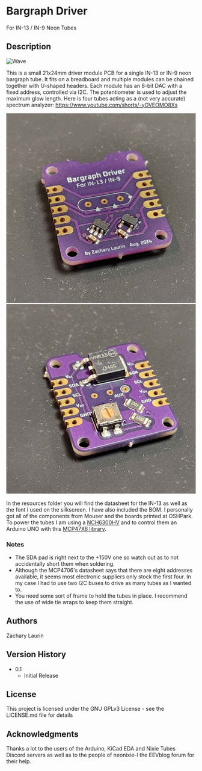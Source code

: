 # Bargraph Driver

For IN-13 / IN-9 Neon Tubes

## Description

![Wave](Images/Wave.gif)

This is a small 21x24mm driver module PCB for a single IN-13 or IN-9 neon bargraph tube. It fits on a breadboard and multiple modules can be chained together with U-shaped headers. Each module has an 8-bit DAC with a fixed address, controlled via I2C. The potentiometer is used to adjust the maximum glow length. Here is four tubes acting as a (not very accurate) spectrum analyzer: https://www.youtube.com/shorts/-yOVEOMO8Xs

![Front](Images/Front.jpg)
![Back](Images/Back.jpg)

In the resources folder you will find the datasheet for the IN-13 as well as the font I used on the silkscreen. I have also included the BOM. I personally got all of the components from Mouser and the boards printed at OSHPark. To power the tubes I am using a [NCH6300HV](https://omnixie.com/products/nch6300hv-nixie-hv-power-module) and to control them an Arduino UNO with this [MCP47X6 library](https://github.com/uChip/MCP47X6).

### Notes

* The SDA pad is right next to the +150V one so watch out as to not accidentally short them when soldering.
* Although the MCP4706's datasheet says that there are eight addresses available, it seems most electronic suppliers only stock the first four. In my case I had to use two I2C buses to drive as many tubes as I wanted to.
* You need some sort of frame to hold the tubes in place. I recommend the use of wide tie wraps to keep them straight.

## Authors

Zachary Laurin

## Version History

* 0.1
    * Initial Release

## License

This project is licensed under the GNU GPLv3 License - see the LICENSE.md file for details

## Acknowledgments

Thanks a lot to the users of the Arduino, KiCad EDA and Nixie Tubes Discord servers as well as to the people of neonixie-l the EEVblog forum for their help.